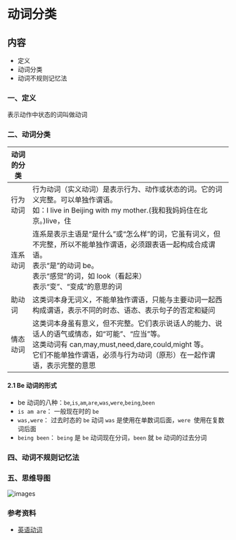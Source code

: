 # 动词分类

## 内容

- 定义
- 动词分类
- 动词不规则记忆法

### 一、定义

表示动作中状态的词叫做动词

### 二、动词分类

| 动词的分类 |                                                                                                                                                                                                                                |
| ---------- | ------------------------------------------------------------------------------------------------------------------------------------------------------------------------------------------------------------------------------ |
| 行为动词   | 行为动词（实义动词）是表示行为、动作或状态的词。它的词义完整。可以单独作谓语。<br/> 如：I live in Beijing with my mother.(我和我妈妈住在北京。)live，住                                                                        |
| 连系动词   | 连系是表示主语是“是什么”或“怎么样”的词，它虽有词义，但不完整，所以不能单独作谓语，必须跟表语一起构成合成谓语。<br/>表示“是”的动词 be。<br/>表示“感觉”的词，如 look（看起来）<br/>表示“变”、“变成”的意思的词                    |
| 助动词     | 这类词本身无词义，不能单独作谓语，只能与主要动词一起西构成谓语，表示不同的时态、语态、表示句子的否定和疑问                                                                                                                     |
| 情态动词   | 这类词本身虽有意义，但不完整。它们表示说话人的能力、说话人的语气或情态，如“可能”、“应当”等。<br/>这类动词有 can,may,must,need,dare,could,might 等。<br/>它们不能单独作谓语，必须与行为动词（原形）在一起作谓语，表示完整的意思 |

#### 2.1 Be 动词的形式

- be 动词的八种：`be`,`is`,`am`,`are`,`was`,`were`,`being`,`been`
- `is am are`： 一般现在时的 `be`
- `was,were`： 过去时态的 `be` 动词 `was` 是使用在单数词后面，`were `使用在复数词后面
- `being been`： `being` 是 `be` 动词现在分词，`been` 就 `be` 动词的过去分词

### 四、动词不规则记忆法


### 五、思维导图

![images](02.png)

### 参考资料

- [英语动词](https://www.hjenglish.com/cixing/dongciyingyu/)
